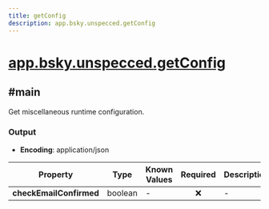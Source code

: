 ```yaml
---
title: getConfig
description: app.bsky.unspecced.getConfig
---
```


# [app.bsky.unspecced.getConfig](https://github.com/myConsciousness/atproto.dart/blob/main/lexicons/app/bsky/unspecced/getConfig.json)

## #main

Get miscellaneous runtime configuration.

### Output

- **Encoding**: application/json

| Property | Type | Known Values | Required | Description |
| --- | --- | --- | :---: | --- |
| **checkEmailConfirmed** | boolean | - | ❌ | - |
